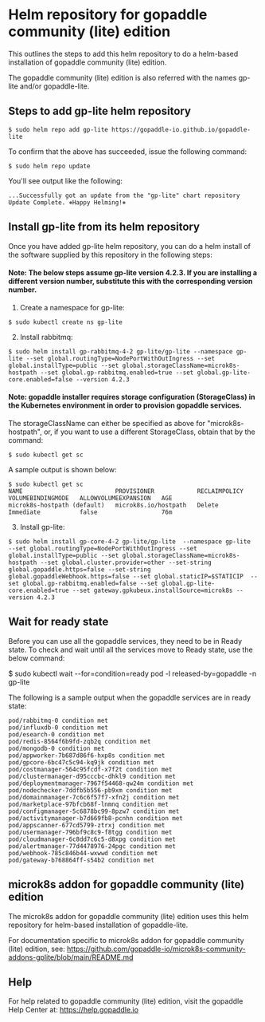 # Helm repository for gopaddle community (lite) edition

This outlines the steps to add this helm repository to do a helm-based
installation of gopaddle community (lite) edition.

The gopaddle community (lite) edition is also referred with the names
gp-lite and/or gopaddle-lite.

## Steps to add gp-lite helm repository
```
$ sudo helm repo add gp-lite https://gopaddle-io.github.io/gopaddle-lite
```

To confirm that the above has succeeded, issue the following command:
```
$ sudo helm repo update
```

You'll see output like the following:
```
...Successfully got an update from the "gp-lite" chart repository
Update Complete. ⎈Happy Helming!⎈
```

## Install gp-lite from its helm repository

Once you have added gp-lite helm repository, you can do a helm install of the
software supplied by this repository in the following steps:

#### Note: The below steps assume gp-lite version 4.2.3. If you are installing a different version number, substitute this with the corresponding version number.

1. Create a namespace for gp-lite:

```
$ sudo kubectl create ns gp-lite
```

2. Install rabbitmq:

```
$ sudo helm install gp-rabbitmq-4-2 gp-lite/gp-lite --namespace gp-lite --set global.routingType=NodePortWithOutIngress --set global.installType=public --set global.storageClassName=microk8s-hostpath --set global.gp-rabbitmq.enabled=true --set global.gp-lite-core.enabled=false --version 4.2.3
```

#### Note: gopaddle installer requires storage configuration (StorageClass) in the Kubernetes environment in order to provision gopaddle services.

The storageClassName can either be specified as above for "microk8s-hostpath", or, if you want to use a different StorageClass, obtain that by the command:
```
$ sudo kubectl get sc
```

A sample output is shown below:
```
$ sudo kubectl get sc
NAME                          PROVISIONER            RECLAIMPOLICY   VOLUMEBINDINGMODE   ALLOWVOLUMEEXPANSION   AGE
microk8s-hostpath (default)   microk8s.io/hostpath   Delete          Immediate           false                  76m
```

3. Install gp-lite:

```
$ sudo helm install gp-core-4-2 gp-lite/gp-lite  --namespace gp-lite  --set global.routingType=NodePortWithOutIngress --set global.installType=public --set global.storageClassName=microk8s-hostpath --set global.cluster.provider=other --set-string global.gopaddle.https=false --set-string global.gopaddleWebhook.https=false --set global.staticIP=$STATICIP  --set global.gp-rabbitmq.enabled=false --set global.gp-lite-core.enabled=true --set gateway.gpkubeux.installSource=microk8s --version 4.2.3
```

## Wait for ready state

Before you can use all the gopaddle services, they need to be in Ready state.
To check and wait until all the services move to Ready state, use the below
command:

$ sudo kubectl wait --for=condition=ready pod -l released-by=gopaddle -n gp-lite

The following is a sample output when the gopaddle services are in ready state:
```
pod/rabbitmq-0 condition met
pod/influxdb-0 condition met
pod/esearch-0 condition met
pod/redis-8564f6b9fd-zqb2q condition met
pod/mongodb-0 condition met
pod/appworker-7b687d86f6-hxp8s condition met
pod/gpcore-6bc47c5c94-kq9jk condition met
pod/costmanager-564c95fcdf-x7f2t condition met
pod/clustermanager-d95cccbc-dhkl9 condition met
pod/deploymentmanager-7967f54468-qw24m condition met
pod/nodechecker-7ddfb5b556-pb9xm condition met
pod/domainmanager-7c6c6f57f7-xfn2j condition met
pod/marketplace-97bfcb68f-lnmnq condition met
pod/configmanager-5c6878bc99-8pzw7 condition met
pod/activitymanager-b7d669fb8-pcnhn condition met
pod/appscanner-677cd5799-ztrxj condition met
pod/usermanager-796bf9c8c9-f8tgg condition met
pod/cloudmanager-6c8dd7c6c5-d8xpg condition met
pod/alertmanager-77d4478976-24pgc condition met
pod/webhook-785c846b44-wxwwd condition met
pod/gateway-b768864ff-s54b2 condition met
```

## microk8s addon for gopaddle community (lite) edition

The microk8s addon for gopaddle community (lite) edition uses this helm
repository for helm-based installation of gopaddle-lite.

For documentation specific to microk8s addon for gopaddle community (lite)
edition, see:
https://github.com/gopaddle-io/microk8s-community-addons-gplite/blob/main/README.md

## Help

For help related to gopaddle community (lite) edition, visit the gopaddle Help Center at:
     https://help.gopaddle.io
